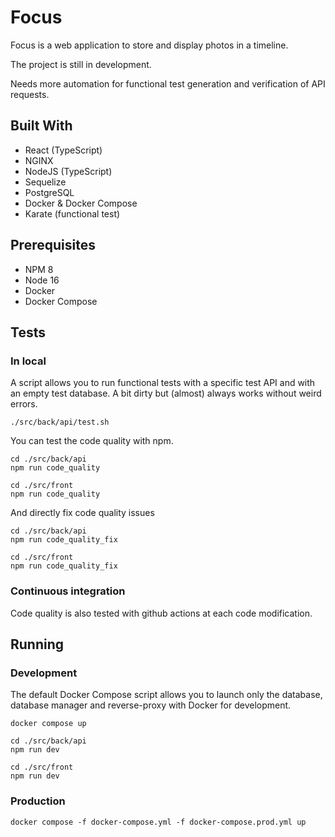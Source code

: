 # Focus

Focus is a web application to store and display photos in a timeline. 

The project is still in development.

Needs more automation for functional test generation and verification of API requests.

## Built With

* React (TypeScript)
* NGINX
* NodeJS (TypeScript)
* Sequelize
* PostgreSQL
* Docker & Docker Compose
* Karate (functional test)

## Prerequisites

* NPM 8
* Node 16
* Docker
* Docker Compose

## Tests

### In local

A script allows you to run functional tests with a specific test API and with an empty test database. A bit dirty but (almost) always works without weird errors.

```
./src/back/api/test.sh
```

You can test the code quality with npm.

```
cd ./src/back/api
npm run code_quality

cd ./src/front
npm run code_quality
```

And directly fix code quality issues

```
cd ./src/back/api
npm run code_quality_fix

cd ./src/front
npm run code_quality_fix
```

### Continuous integration

Code quality is also tested with github actions at each code modification.

## Running

### Development

The default Docker Compose script allows you to launch only the database, database manager and reverse-proxy with Docker for development.

```
docker compose up

cd ./src/back/api
npm run dev

cd ./src/front
npm run dev
```

### Production

```
docker compose -f docker-compose.yml -f docker-compose.prod.yml up
```